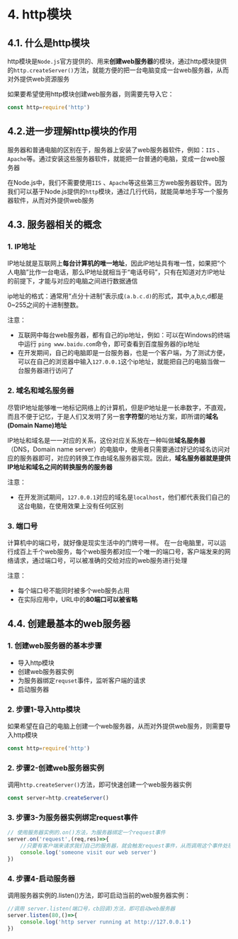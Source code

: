 # 4. http模块
## 4.1. 什么是http模块
http模块是`Node.js`官方提供的、用来**创建web服务器**的模块，通过http模块提供的`http.createServer()`方法，就能方便的把一台电脑变成一台web服务器，从而对外提供web资源服务

如果要希望使用http模块创建web服务器，则需要先导入它：
```js
const http=require('http')
```
## 4.2.进一步理解http模块的作用
服务器和普通电脑的区别在于，服务器上安装了web服务器软件，例如：`IIS` 、`Apache`等。通过安装这些服务器软件，就能把一台普通的电脑，变成一台web服务器

在Node.js中，我们不需要使用`IIS` 、`Apache`等这些第三方web服务器软件。因为我们可以基于Node.js提供的`http`模块，通过几行代码，就能简单地手写一个服务器软件，从而对外提供web服务

## 4.3. 服务器相关的概念
### 1. IP地址
IP地址就是互联网上**每台计算机的唯一地址**，因此IP地址具有唯一性，如果把“个人电脑”比作一台电话，那么IP地址就相当于“电话号码”，只有在知道对方IP地址的前提下，才能与对应的电脑之间进行数据通信

ip地址的格式：通常用“点分十进制”表示成`(a.b.c.d)`的形式，其中,a,b,c,d都是0~255之间的十进制整数。

注意：
- 互联网中每台web服务器，都有自己的ip地址，例如：可以在Windows的终端中运行 `ping www.baidu.com`命令，即可查看到百度服务器的ip地址
- 在开发期间，自己的电脑即是一台服务器，也是一个客户端，为了测试方便，可以在自己的浏览器中输入`127.0.0.1`这个ip地址，就能把自己的电脑当做一台服务器进行访问了

### 2. 域名和域名服务器
尽管IP地址能够唯一地标记网络上的计算机，但是IP地址是一长串数字，不直观，而且不便于记忆，于是人们又发明了另一套**字符型**的地址方案，即所谓的**域名(Domain Name)地址**

IP地址和域名是一一对应的关系，这份对应关系放在一种叫做**域名服务器**（DNS，Domain name server）的电脑中，使用者只需要通过好记的域名访问对应的服务器即可，对应的转换工作由域名服务器实现。因此，**域名服务器就是提供IP地址和域名之间的转换服务的服务器**

注意：
- 在开发测试期间，`127.0.0.1`对应的域名是`localhost`，他们都代表我们自己的这台电脑，在使用效果上没有任何区别
### 3. 端口号
计算机中的端口号，就好像是现实生活中的门牌号一样。
在一台电脑里，可以运行成百上千个web服务，每个web服务都对应一个唯一的端口号，客户端发来的网络请求，通过端口号，可以被准确的交给对应的web服务进行处理

注意：
- 每个端口号不能同时被多个web服务占用
- 在实际应用中，URL中的**80端口可以被省略**


## 4.4. 创建最基本的web服务器

### 1. 创建web服务器的基本步骤
- 导入http模块
- 创建web服务器实例
- 为服务器绑定`requset`事件，监听客户端的请求
- 启动服务器


### 2. 步骤1-导入http模块
如果希望在自己的电脑上创建一个web服务器，从而对外提供web服务，则需要导入http模块

```js
const http=require('http')
```
### 2. 步骤2-创建web服务器实例
调用`http.createServer()`方法，即可快速创建一个web服务器实例

```js
const server=http.createServer()
```
### 3. 步骤3-为服务器实例绑定request事件
```js
// 使用服务器实例的.on()方法，为服务器绑定一个request事件
server.on('request',(req,res)=>{
    //只要有客户端来请求我们自己的服务器，就会触发request事件，从而调用这个事件处理函数
    console.log('someone visit our web server')
})
```
### 4. 步骤4-启动服务器
调用服务器实例的.listen()方法，即可启动当前的web服务器实例：
```js
//调用 server.listen(端口号，cb回调)方法，即可启动web服务器
server.listen(80,()=>{
    console.log('http server running at http://127.0.0.1')
})
```
